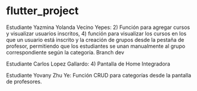 # flutter_project

Estudiante Yazmina Yolanda Vecino Yepes: 2) Función para agregar cursos y visualizar usuarios inscritos, 4) función para visualizar los cursos en los que un usuario está inscrito y la creación de grupos desde la pestaña de profesor, permitiendo que los estudiantes se unan manualmente al grupo correspondiente según la categoría. Branch dev

Estudiante Carlos Lopez Gallardo: 4) Pantalla de Home Integradora

Estudiante Yovany Zhu Ye: Función CRUD para categorías desde la pantalla de profesores.
